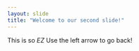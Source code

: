 ```yaml
---
layout: slide
title: "Welcome to our second slide!"
---
```

This is so *EZ*
Use the left arrow to go back!
